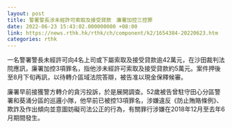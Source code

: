 ```yaml
---
layout: post
title: 警署警長涉未經許可索取及接受貸款　廉署加控三控罪
date: 2022-06-23 15:43:02.000000000 +08:00
link: https://news.rthk.hk/rthk/ch/component/k2/1654384-20220623.htm
categories: rthk
---
```


一名警署警長未經許可向4名上司或下屬索取及接受貸款逾42萬元，在沙田裁判法院應訊，廉署加控3項罪名，指他涉未經許可索取及接受貸款約5萬元。案件押後至8月下旬再訊，以待轉介區域法院答辯，被告准以現金保釋候審。

廉署早前接獲警方轉介的貪污投訴，於是展開調查。52歲被告曾駐守田心分區警署和葵涌分區的巡邏小隊，他早前已被控13項罪名，涉嫌違反《防止賄賂條例》、欺詐及作出傾向並意圖妨礙司法公正的行為，有關罪行涉嫌在2018年12月至去年6月期間發生。
